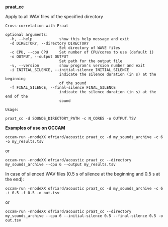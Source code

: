 **praat_cc**

Apply to all WAV files of the specified directory

```
Cross-correlation with Praat

optional arguments:
  -h, --help            show this help message and exit
  -d DIRECTORY, --directory DIRECTORY
                        Set directory of WAVE files
  -c CPU, --cpu CPU     Set number of CPU/cores to use (default 1)
  -o OUTPUT, --output OUTPUT
                        Set path for the output file
  -v, --version         show program's version number and exit
  -i INITIAL_SILENCE, --initial-silence INITIAL_SILENCE
                        indicate the silence duration (in s) at the beginning
                        of the sound
  -f FINAL_SILENCE, --final-silence FINAL_SILENCE
                        indicate the silence duration (in s) at the end of the
                        sound
```

```
Usage:

praat_cc -d SOUNDS_DIRECTORY_PATH -c N_CORES -o OUTPUT.TSV
```

**Examples of use on OCCAM**

```
occam-run -nnodeXX ofriard/acoustic praat_cc -d my_sounds_archive -c 6 -o my_results.tsv
```
or
```
occam-run -nnodeXX ofriard/acoustic praat_cc --directory my_sounds_archive --cpu 6 --output my_results.tsv
```

In case of silenced WAV files (0.5 s of silence at the beginning and 0.5 s at the end):

```
occam-run -nnodeXX ofriard/acoustic praat_cc -d my_sounds_archive -c 6 -i 0.5 -f 0.5 -o out.tsv
```
or

```
occam-run -nnodeXX ofriard/acoustic praat_cc --directory my_sounds_archive --cpu 6 --initial-silence 0.5 --final-silence 0.5 -o out.tsv
```



